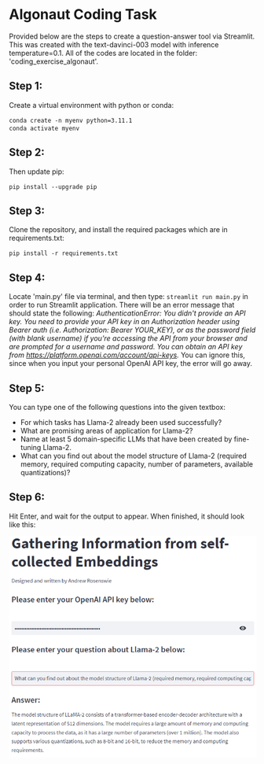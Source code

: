 # Algonaut Coding Task

Provided below are the steps to create a question-answer tool via Streamlit. This was created with the text-davinci-003 model with inference temperature=0.1.  All of the codes are located in the folder:  'coding_exercise_algonaut'.

## Step 1:
Create a virtual environment with python or conda:
```
conda create -n myenv python=3.11.1
conda activate myenv
```
## Step 2:
Then update pip:
```
pip install --upgrade pip
```
## Step 3:
Clone the repository, and install the required packages which are in requirements.txt:
```
pip install -r requirements.txt
```
## Step 4:
Locate 'main.py' file via terminal, and then type: ```streamlit run main.py``` in order to run Streamlit application.  There will be an error message that should state the following:  *AuthenticationError: You didn't provide an API key. You need to provide your API key in an Authorization header using Bearer auth (i.e. Authorization: Bearer YOUR_KEY), or as the password field (with blank username) if you're accessing the API from your browser and are prompted for a username and password. You can obtain an API key from https://platform.openai.com/account/api-keys.*  You can ignore this, since when you input your personal OpenAI API key, the error will go away.  
## Step 5:
You can type one of the following questions into the given textbox:
- For which tasks has Llama-2 already been used successfully?
- What are promising areas of application for Llama-2?
- Name at least 5 domain-specific LLMs that have been created by fine-tuning Llama-2.
- What can you find out about the model structure of Llama-2 (required memory, required computing capacity, number of parameters, available quantizations)?
## Step 6:
Hit Enter, and wait for the output to appear. When finished, it should look like this: 


![](coding_exercise_algonaut/screenshot.PNG)

